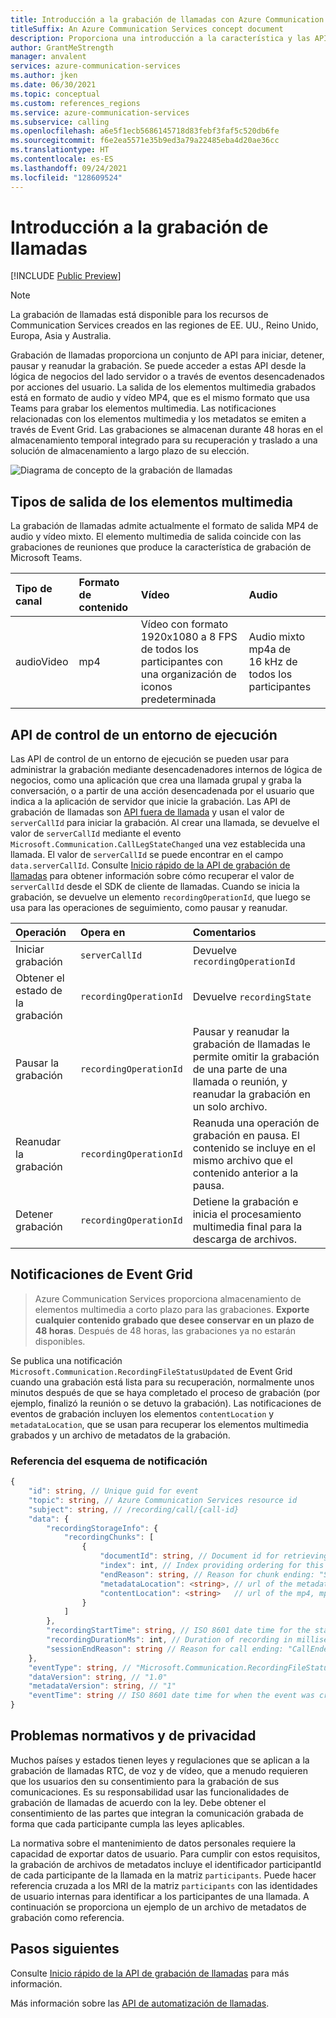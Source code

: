 ```yaml
---
title: Introducción a la grabación de llamadas con Azure Communication Services
titleSuffix: An Azure Communication Services concept document
description: Proporciona una introducción a la característica y las API de grabación de llamadas.
author: GrantMeStrength
manager: anvalent
services: azure-communication-services
ms.author: jken
ms.date: 06/30/2021
ms.topic: conceptual
ms.custom: references_regions
ms.service: azure-communication-services
ms.subservice: calling
ms.openlocfilehash: a6e5f1ecb5686145718d83febf3faf5c520db6fe
ms.sourcegitcommit: f6e2ea5571e35b9ed3a79a22485eba4d20ae36cc
ms.translationtype: HT
ms.contentlocale: es-ES
ms.lasthandoff: 09/24/2021
ms.locfileid: "128609524"
---
```

# <a name="calling-recording-overview"></a>Introducción a la grabación de llamadas

[!INCLUDE [Public Preview](../../includes/public-preview-include-document.md)]

> [!NOTE]
> La grabación de llamadas está disponible para los recursos de Communication Services creados en las regiones de EE. UU., Reino Unido, Europa, Asia y Australia.

Grabación de llamadas proporciona un conjunto de API para iniciar, detener, pausar y reanudar la grabación. Se puede acceder a estas API desde la lógica de negocios del lado servidor o a través de eventos desencadenados por acciones del usuario. La salida de los elementos multimedia grabados está en formato de audio y vídeo MP4, que es el mismo formato que usa Teams para grabar los elementos multimedia. Las notificaciones relacionadas con los elementos multimedia y los metadatos se emiten a través de Event Grid. Las grabaciones se almacenan durante 48 horas en el almacenamiento temporal integrado para su recuperación y traslado a una solución de almacenamiento a largo plazo de su elección. 

![Diagrama de concepto de la grabación de llamadas](../media/call-recording-concept.png)

## <a name="media-output-types"></a>Tipos de salida de los elementos multimedia
La grabación de llamadas admite actualmente el formato de salida MP4 de audio y vídeo mixto. El elemento multimedia de salida coincide con las grabaciones de reuniones que produce la característica de grabación de Microsoft Teams.

| Tipo de canal | Formato de contenido | Vídeo | Audio |
| :----------- | :------------- | :---- | :--------------------------- |
| audioVideo | mp4 | Vídeo con formato 1920x1080 a 8 FPS de todos los participantes con una organización de iconos predeterminada | Audio mixto mp4a de 16 kHz de todos los participantes |


## <a name="run-time-control-apis"></a>API de control de un entorno de ejecución
Las API de control de un entorno de ejecución se pueden usar para administrar la grabación mediante desencadenadores internos de lógica de negocios, como una aplicación que crea una llamada grupal y graba la conversación, o a partir de una acción desencadenada por el usuario que indica a la aplicación de servidor que inicie la grabación. Las API de grabación de llamadas son [API fuera de llamada](./call-automation-apis.md#out-of-call-apis) y usan el valor de `serverCallId` para iniciar la grabación. Al crear una llamada, se devuelve el valor de `serverCallId` mediante el evento `Microsoft.Communication.CallLegStateChanged` una vez establecida una llamada. El valor de `serverCallId` se puede encontrar en el campo `data.serverCallId`. Consulte [Inicio rápido de la API de grabación de llamadas](../../quickstarts/voice-video-calling/call-recording-sample.md) para obtener información sobre cómo recuperar el valor de `serverCallId` desde el SDK de cliente de llamadas. Cuando se inicia la grabación, se devuelve un elemento `recordingOperationId`, que luego se usa para las operaciones de seguimiento, como pausar y reanudar.   

| Operación                            | Opera en            | Comentarios                       |
| :-------------------- | :--------------------- | :----------------------------- |
| Iniciar grabación       | `serverCallId`         | Devuelve `recordingOperationId` | 
| Obtener el estado de la grabación   | `recordingOperationId` | Devuelve `recordingState`       | 
| Pausar la grabación       | `recordingOperationId` | Pausar y reanudar la grabación de llamadas le permite omitir la grabación de una parte de una llamada o reunión, y reanudar la grabación en un solo archivo. | 
| Reanudar la grabación      | `recordingOperationId` | Reanuda una operación de grabación en pausa. El contenido se incluye en el mismo archivo que el contenido anterior a la pausa. | 
| Detener grabación        | `recordingOperationId` | Detiene la grabación e inicia el procesamiento multimedia final para la descarga de archivos. | 


## <a name="event-grid-notifications"></a>Notificaciones de Event Grid

> Azure Communication Services proporciona almacenamiento de elementos multimedia a corto plazo para las grabaciones. **Exporte cualquier contenido grabado que desee conservar en un plazo de 48 horas**. Después de 48 horas, las grabaciones ya no estarán disponibles.

Se publica una notificación `Microsoft.Communication.RecordingFileStatusUpdated` de Event Grid cuando una grabación está lista para su recuperación, normalmente unos minutos después de que se haya completado el proceso de grabación (por ejemplo, finalizó la reunión o se detuvo la grabación). Las notificaciones de eventos de grabación incluyen los elementos `contentLocation` y `metadataLocation`, que se usan para recuperar los elementos multimedia grabados y un archivo de metadatos de la grabación.

### <a name="notification-schema-reference"></a>Referencia del esquema de notificación
```typescript
{
    "id": string, // Unique guid for event
    "topic": string, // Azure Communication Services resource id
    "subject": string, // /recording/call/{call-id}
    "data": {
        "recordingStorageInfo": {
            "recordingChunks": [
                {
                    "documentId": string, // Document id for retrieving from storage
                    "index": int, // Index providing ordering for this chunk in the entire recording
                    "endReason": string, // Reason for chunk ending: "SessionEnded", "ChunkMaximumSizeExceeded”, etc.
                    "metadataLocation": <string>, // url of the metadata for this chunk
                    "contentLocation": <string>   // url of the mp4, mp3, or wav for this chunk
                }
            ]
        },
        "recordingStartTime": string, // ISO 8601 date time for the start of the recording
        "recordingDurationMs": int, // Duration of recording in milliseconds
        "sessionEndReason": string // Reason for call ending: "CallEnded", "InitiatorLeft", etc.
    },
    "eventType": string, // "Microsoft.Communication.RecordingFileStatusUpdated"
    "dataVersion": string, // "1.0"
    "metadataVersion": string, // "1"
    "eventTime": string // ISO 8601 date time for when the event was created
}
```
## <a name="regulatory-and-privacy-concerns"></a>Problemas normativos y de privacidad

Muchos países y estados tienen leyes y regulaciones que se aplican a la grabación de llamadas RTC, de voz y de vídeo, que a menudo requieren que los usuarios den su consentimiento para la grabación de sus comunicaciones. Es su responsabilidad usar las funcionalidades de grabación de llamadas de acuerdo con la ley. Debe obtener el consentimiento de las partes que integran la comunicación grabada de forma que cada participante cumpla las leyes aplicables.

La normativa sobre el mantenimiento de datos personales requiere la capacidad de exportar datos de usuario. Para cumplir con estos requisitos, la grabación de archivos de metadatos incluye el identificador participantId de cada participante de la llamada en la matriz `participants`. Puede hacer referencia cruzada a los MRI de la matriz `participants` con las identidades de usuario internas para identificar a los participantes de una llamada. A continuación se proporciona un ejemplo de un archivo de metadatos de grabación como referencia.

## <a name="next-steps"></a>Pasos siguientes
Consulte [Inicio rápido de la API de grabación de llamadas](../../quickstarts/voice-video-calling/call-recording-sample.md) para más información.

Más información sobre las [API de automatización de llamadas](./call-automation-apis.md).
